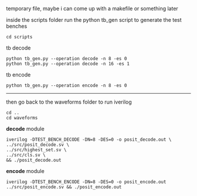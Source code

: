 temporary file, maybe i can come up with a makefile or something later


inside the scripts folder run the python tb_gen script to generate the test benches

    cd scripts

tb decode 

    python tb_gen.py --operation decode -n 8 -es 0
    python tb_gen.py --operation decode -n 16 -es 1

tb encode

    python tb_gen.py --operation encode -n 8 -es 0

---

then go back to the waveforms folder to run iverilog

    cd ..
    cd waveforms

**decode** module

    iverilog -DTEST_BENCH_DECODE -DN=8 -DES=0 -o posit_decode.out \
    ../src/posit_decode.sv \
    ../src/highest_set.sv \
    ../src/cls.sv \
    && ./posit_decode.out

**encode** module

    iverilog -DTEST_BENCH_ENCODE -DN=8 -DES=0 -o posit_encode.out ../src/posit_encode.sv && ./posit_encode.out

